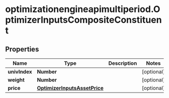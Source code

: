 # optimizationengineapimultiperiod.OptimizerInputsCompositeConstituent

## Properties

Name | Type | Description | Notes
------------ | ------------- | ------------- | -------------
**univIndex** | **Number** |  | [optional] 
**weight** | **Number** |  | [optional] 
**price** | [**OptimizerInputsAssetPrice**](OptimizerInputsAssetPrice.md) |  | [optional] 


